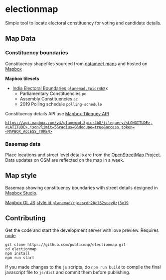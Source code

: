 # electionmap

Simple tool to locate electoral constituency for voting and candidate details.

## Map Data

### Constituency boundaries
Constituency shapefiles sourced from [datameet maps](https://github.com/datameet/maps) and hosted on [Mapbox](https://www.mapbox.com)

**Mapbox tilesets**
- [India Electoral Boundaries `planemad.3picr4b8`](https://studio.mapbox.com/tilesets/planemad.3picr4b8/)x
  - Parliamentary Constituencies `pc`
  - Assembly Constituencies `ac`
  - 2019 Polling schedule `polling-schedule`

Constituency details API use [Mapbox Tilequey API](https://docs.mapbox.com/help/interactive-tools/tilequery-api-playground/)

[`https://api.mapbox.com/v4/planemad.3picr4b8/tilequery/<LONGITUDE>,<LATITUDE>.json?limit=5&radius=0&dedupe=true&access_token=<MAPBOX_ACCESS_TOKEN>`](https://api.mapbox.com/v4/planemad.3picr4b8/tilequery/78.0714,32.2263.json?limit=5&radius=0&dedupe=true&access_token=pk.eyJ1IjoicGxhbmVtYWQiLCJhIjoiY2p1M3JuNnRjMGZ2NzN6bGVqN3Z4bmVtOSJ9.Fx0kmfg-7ll2Oi-7ZVJrfQ)

### Basemap data

Place locations and street level details are from the [OpenStreetMap Project](https://www.openstreetmap.org/#map=5/22.938/78.464). Data updates on OSM are reflected on the map in a week.

## Map style

Basemap showing constituency boundaries with street details designed in [Mapbox Studio](https://www.mapbox.com/mapbox-studio/). 

[Mapbox GL JS](https://docs.mapbox.com/mapbox-gl-js/api/) [style id `planemad/cjoescdh20cl62spey0zj3v19`](https://api.mapbox.com/styles/v1/planemad/cjoescdh20cl62spey0zj3v19.html?fresh=true&title=true&access_token=pk.eyJ1IjoicGxhbmVtYWQiLCJhIjoiemdYSVVLRSJ9.g3lbg_eN0kztmsfIPxa9MQ#13.9/33.160859/74.247901/0)

## Contributing

Get the code and start the development server with love preview. Requires [node](https://nodejs.org/en/download/).
```
git clone https://github.com/publicmap/electionmap.git
cd electionmap
npm install
npm run start
```

If you made changes to the `js` scripts, do `npm run build` to compile the final javascript file to `js/dist` and commit them before publishing.




